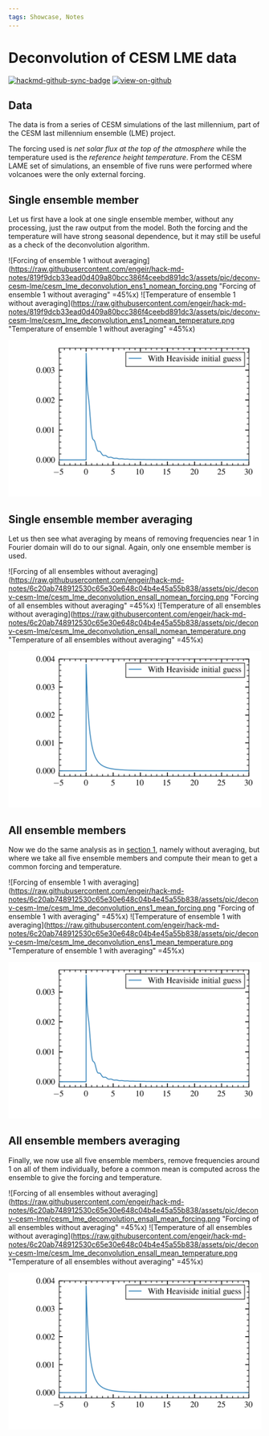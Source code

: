 ```yaml
---
tags: Showcase, Notes
---
```


# Deconvolution of CESM LME data

[![hackmd-github-sync-badge](https://hackmd.io/j4L-EIhRQqGdl5KmiIZ-_w/badge)](https://hackmd.io/@engeir/Sy1iHzrgs)
[![view-on-github](https://img.shields.io/badge/View%20on-GitHub-yellowgreen)](https://github.com/engeir/hack-md-notes/blob/main/cesm_lme_deconvolution.md)

## Data

The data is from a series of CESM simulations of the last millennium, part of the CESM
last millennium ensemble (LME) project.

The forcing used is _net solar flux at the top of the atmosphere_ while the temperature
used is the _reference height temperature_. From the CESM LAME set of simulations, an
ensemble of five runs were performed where volcanoes were the only external forcing.

## Single ensemble member <a id="single-ensemble-member"></a>

Let us first have a look at one single ensemble member, without any processing, just the
raw output from the model. Both the forcing and the temperature will have strong
seasonal dependence, but it may still be useful as a check of the deconvolution
algorithm.

![Forcing of ensemble 1 without
averaging](<https://raw.githubusercontent.com/engeir/hack-md-notes/819f9dcb33ead0d409a80bcc386f4ceebd891dc3/assets/pic/deconv-cesm-lme/cesm_lme_deconvolution_ens1_nomean_forcing.png>
"Forcing of ensemble 1 without averaging" =45%x)
![Temperature of ensemble 1 without
averaging](<https://raw.githubusercontent.com/engeir/hack-md-notes/819f9dcb33ead0d409a80bcc386f4ceebd891dc3/assets/pic/deconv-cesm-lme/cesm_lme_deconvolution_ens1_nomean_temperature.png>
"Temperature of ensemble 1 without averaging" =45%x)

![Response from deconvolution of the forcing and temperature signals above](https://raw.githubusercontent.com/engeir/hack-md-notes/819f9dcb33ead0d409a80bcc386f4ceebd891dc3/assets/pic/deconv-cesm-lme/cesm_lme_deconvolution_ens1_nomean-respnse.png "Response from deconvolution of the forcing and temperature signals above")

## Single ensemble member averaging

Let us then see what averaging by means of removing frequencies near 1 in Fourier domain
will do to our signal. Again, only one ensemble member is used.

![Forcing of all ensembles without
averaging](<https://raw.githubusercontent.com/engeir/hack-md-notes/6c20ab748912530c65e30e648c04b4e45a55b838/assets/pic/deconv-cesm-lme/cesm_lme_deconvolution_ensall_nomean_forcing.png>
"Forcing of all ensembles without averaging" =45%x)
![Temperature of all ensembles without
averaging](<https://raw.githubusercontent.com/engeir/hack-md-notes/6c20ab748912530c65e30e648c04b4e45a55b838/assets/pic/deconv-cesm-lme/cesm_lme_deconvolution_ensall_nomean_temperature.png>
"Temperature of all ensembles without averaging" =45%x)

![Response from deconvolution of the forcing and temperature signals above](https://raw.githubusercontent.com/engeir/hack-md-notes/6c20ab748912530c65e30e648c04b4e45a55b838/assets/pic/deconv-cesm-lme/cesm_lme_deconvolution_ensall_nomean-respnse.png "Response from deconvolution of the forcing and temperature signals above")

## All ensemble members

Now we do the same analysis as in [section 1](#single-ensemble-member), namely without
averaging, but where we take all five ensemble members and compute their mean to get a
common forcing and temperature.

![Forcing of ensemble 1 with
averaging](<https://raw.githubusercontent.com/engeir/hack-md-notes/6c20ab748912530c65e30e648c04b4e45a55b838/assets/pic/deconv-cesm-lme/cesm_lme_deconvolution_ens1_mean_forcing.png>
"Forcing of ensemble 1 with averaging" =45%x)
![Temperature of ensemble 1 with
averaging](<https://raw.githubusercontent.com/engeir/hack-md-notes/6c20ab748912530c65e30e648c04b4e45a55b838/assets/pic/deconv-cesm-lme/cesm_lme_deconvolution_ens1_mean_temperature.png>
"Temperature of ensemble 1 with averaging" =45%x)

![Response from deconvolution of the forcing and temperature signals above](https://raw.githubusercontent.com/engeir/hack-md-notes/6c20ab748912530c65e30e648c04b4e45a55b838/assets/pic/deconv-cesm-lme/cesm_lme_deconvolution_ens1_mean-respnse.png "Response from deconvolution of the forcing and temperature signals above")

## All ensemble members averaging

Finally, we now use all five ensemble members, remove frequencies around 1 on all of
them individually, before a common mean is computed across the ensemble to give the
forcing and temperature.

![Forcing of all ensembles without
averaging](<https://raw.githubusercontent.com/engeir/hack-md-notes/6c20ab748912530c65e30e648c04b4e45a55b838/assets/pic/deconv-cesm-lme/cesm_lme_deconvolution_ensall_mean_forcing.png>
"Forcing of all ensembles without averaging" =45%x)
![Temperature of all ensembles without
averaging](<https://raw.githubusercontent.com/engeir/hack-md-notes/6c20ab748912530c65e30e648c04b4e45a55b838/assets/pic/deconv-cesm-lme/cesm_lme_deconvolution_ensall_mean_temperature.png>
"Temperature of all ensembles without averaging" =45%x)

![Response from deconvolution of the forcing and temperature signals above](https://raw.githubusercontent.com/engeir/hack-md-notes/6c20ab748912530c65e30e648c04b4e45a55b838/assets/pic/deconv-cesm-lme/cesm_lme_deconvolution_ensall_mean-respnse.png "Response from deconvolution of the forcing and temperature signals above")
